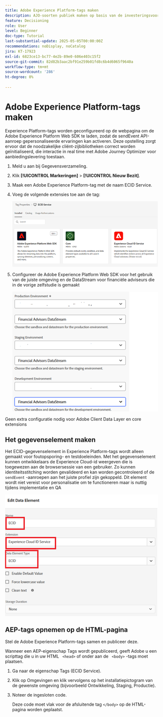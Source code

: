 ```yaml
---
title: Adobe Experience Platform-tags maken
description: AJO-soorten publiek maken op basis van de investeringsvoorkeuren van de gebruiker (voorraden, obligaties, cd's)
feature: Decisioning
role: User
level: Beginner
doc-type: Tutorial
last-substantial-update: 2025-05-05T00:00:00Z
recommendations: noDisplay, noCatalog
jira: KT-17923
exl-id: 6823ce13-bc77-4e2b-89e0-606e403c15f2
source-git-commit: 82d82b3aac2bf91e259b01fd8c6b4d6065f9640a
workflow-type: tm+mt
source-wordcount: '286'
ht-degree: 0%

---
```


# Adobe Experience Platform-tags maken

Experience Platform-tags worden geconfigureerd op de webpagina om de Adobe Experience Platform Web SDK te laden, zodat de sendEvent API-aanroep gepersonaliseerde ervaringen kan activeren. Deze opstelling zorgt ervoor dat de noodzakelijke cliënt-zijbibliotheken correct worden geïnitialiseerd, die interactie in real time met Adobe Journey Optimizer voor aanbiedingslevering toestaan.

1. Meld u aan bij Gegevensverzameling.
1. Klik **[!UICONTROL Markeringen]** > **[!UICONTROL Nieuw Bezit]**.
1. Maak een Adobe Experience Platform-tag met de naam ECID Service.
1. Voeg de volgende extensies toe aan de tag:

   ![&#x200B; markeringen-uitbreidingen &#x200B;](assets/ecid-tag.png)

1. Configureer de Adobe Experience Platform Web SDK voor het gebruik van de juiste omgeving en de DataStream voor financiële adviseurs die in de vorige zelfstudie is gemaakt

   ![&#x200B; web-sdk-configuration &#x200B;](assets/web-sdk-configuration.png)

Geen extra configuratie nodig voor Adobe Client Data Layer en core extensions

## Het gegevenselement maken

Het ECID-gegevenselement in Experience Platform-tags wordt alleen gemaakt voor foutopsporing- en testdoeleinden. Met het gegevenselement kunnen ontwikkelaars de Experience Cloud-id weergeven die is toegewezen aan de browsersessie van een gebruiker. Zo kunnen identiteitsstitching worden gevalideerd en kan worden gecontroleerd of de `sendEvent` -aanroepen aan het juiste profiel zijn gekoppeld. Dit element wordt niet vereist voor personalisatie om te functioneren maar is nuttig tijdens implementatie en QA

![&#x200B; ecid &#x200B;](assets/ecid-data-element.png)


## AEP-tags opnemen op de HTML-pagina

Stel de Adobe Experience Platform-tags samen en publiceer deze.

Wanneer een AEP-eigenschap Tags wordt gepubliceerd, geeft Adobe u een scripttag die u in uw HTML ``` <head>``` of onder aan de ``` <body>``` -tags moet plaatsen.

1. Ga naar de eigenschap Tags (ECID Service).

1. Klik op Omgevingen en klik vervolgens op het installatiepictogram van de gewenste omgeving (bijvoorbeeld Ontwikkeling, Staging, Productie).

1. Noteer de ingesloten code.

   Deze code moet vlak voor de afsluitende tag ```</body>``` op de HTML-pagina worden geplaatst.
